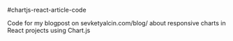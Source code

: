 #chartjs-react-article-code

Code for my blogpost on sevketyalcin.com/blog/ about responsive charts in React projects using Chart.js
